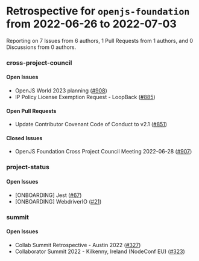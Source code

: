 # Retrospective for `openjs-foundation` from 2022-06-26 to 2022-07-03

Reporting on 7 Issues from 6 authors, 1 Pull Requests from 1 authors, and 0 Discussions from 0 authors.


### cross-project-council

#### Open Issues

- OpenJS World 2023 planning ([#908](https://github.com/openjs-foundation/cross-project-council/issues/908))
- IP Policy License Exemption Request - LoopBack ([#885](https://github.com/openjs-foundation/cross-project-council/issues/885))

#### Open Pull Requests

- Update Contributor Covenant Code of Conduct to v2.1 ([#851](https://github.com/openjs-foundation/cross-project-council/pull/851))

#### Closed Issues

- OpenJS Foundation Cross Project Council Meeting 2022-06-28 ([#907](https://github.com/openjs-foundation/cross-project-council/issues/907))

### project-status

#### Open Issues

- [ONBOARDING] Jest ([#67](https://github.com/openjs-foundation/project-status/issues/67))
- [ONBOARDING] WebdriverIO ([#21](https://github.com/openjs-foundation/project-status/issues/21))

### summit

#### Open Issues

- Collab Summit Retrospective - Austin 2022 ([#327](https://github.com/openjs-foundation/summit/issues/327))
- Collaborator Summit 2022 - Kilkenny, Ireland (NodeConf EU) ([#323](https://github.com/openjs-foundation/summit/issues/323))